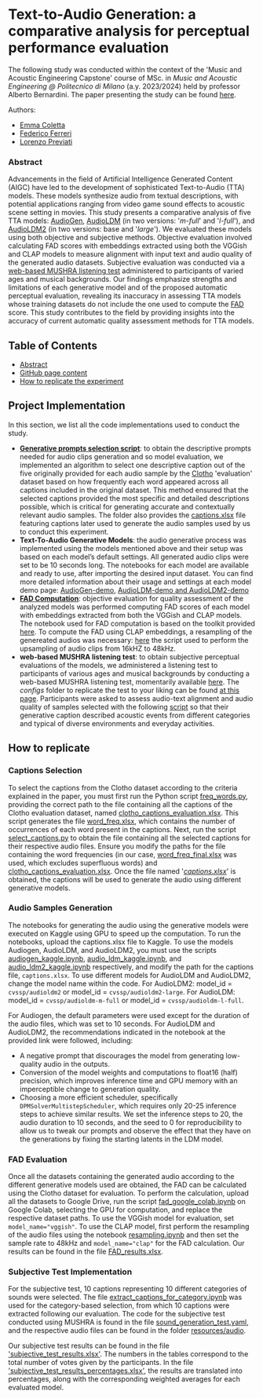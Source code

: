# Text-to-Audio Generation: a comparative analysis for perceptual performance evaluation 
The following study was conducted within the context of the 'Music and Acoustic Engineering Capstone' course of MSc. in _Music and Acoustic Engineering @ Politecnico di Milano_ (a.y. 2023/2024) held by professor Alberto Bernardini. The paper presenting the study can be found [here](assets/MAE_Capstone_28june.pdf).

Authors:

- [Emma Coletta](https://github.com/emmaclt)
- [Federico Ferreri](https://github.com/federicoalferreri)
- [Lorenzo Previati](https://github.com/LorenzoPreviati22)


### Abstract
Advancements in the field of Artificial Intelligence Generated Content (AIGC) have led to the development of sophisticated Text-to-Audio (TTA) models. These models synthesize audio from textual descriptions, with potential applications ranging from video game sound effects to acoustic scene setting in movies. This study presents a comparative analysis of five TTA models: [AudioGen](https://arxiv.org/pdf/2209.15352), [AudioLDM](https://arxiv.org/pdf/2301.12503) (in two versions: '_m-full_' and '_l-full_'), and [AudioLDM2](https://ieeexplore.ieee.org/stamp/stamp.jsp?arnumber=10530074&casa_token=hya2XRcl9OkAAAAA:ChBk4vUXM8uwiXZHJFXsqWWeI4Zl3r3V5iWA-4k7X1bZ4E6E3J1XtLg9JHl8nkFtegu6f2JB8w&tag=1) (in two versions: base and '_large_'). We evaluated these models using both objective and subjective methods. Objective evaluation involved calculating FAD scores with embeddings extracted using both the VGGish and CLAP models to measure alignment with input text and audio quality of the generated audio datasets. Subjective evaluation was conducted via a [web-based MUSHRA listening test](https://github.com/audiolabs/webMUSHRA/tree/master) administered to participants of varied ages and musical backgrounds. Our findings emphasize strengths and limitations of each generative model and of the proposed automatic perceptual evaluation, revealing its inaccuracy in assessing TTA models whose training datasets do not include the one used to compute the [FAD](https://arxiv.org/pdf/1812.08466) score. This study contributes to the field by providing insights into the accuracy of current automatic quality assessment methods for TTA models. 


## Table of Contents
- [Abstract](#abstract)
- [GitHub page content](#project-implementation)
- [How to replicate the experiment](#how-to-replicate)

## Project Implementation

In this section, we list all the code implementations used to conduct the study. 

- **[Generative prompts selection script](codes_for_the_captions_selection)**: to obtain the descriptive prompts needed for audio clips generation and so model evaluation, we implemented an algorithm to select one descriptive caption out of the five originally provided for each audio sample by the [Clotho](https://zenodo.org/records/3490684) 'evaluation' dataset based on how frequently each word appeared across all captions included in the original dataset. This method ensured that the selected captions provided the most specific and detailed descriptions possible, which is critical for generating accurate and contextually relevant audio samples. The folder also provides the [captions.xlsx](codes_for_the_captions_selection/captions.xlsx) file featuring captions later used to generate the audio samples used by us to conduct this experiment. 
- **Text-To-Audio Generative Models**: the audio generative process was implemented using the models mentioned above and their setup was based on each model’s default settings. All generated audio clips were set to be 10 seconds long. The notebooks for each model are available and ready to use, after importing the desired input dataset. You can find more detailed information about their usage and settings at each model demo page: [AudioGen-demo](https://github.com/facebookresearch/audiocraft/blob/main/demos/audiogen_demo.ipynb), [AudioLDM-demo and AudioLDM2-demo](https://colab.research.google.com/github/sanchit-gandhi/notebooks/blob/main/AudioLDM-2.ipynb#scrollTo=111ebd91-f261-488c-b3f5-371f4eea2423)
- **[FAD Computation](fad_google_colab.ipynb)**: objective evaluation for quality assessment of the analyzed models was performed computing FAD scores of each model with embeddings extracted from both the VGGish and CLAP models. The notebook used for FAD computation is based on the toolkit provided [here](https://github.com/gudgud96/frechet-audio-distance.git). To compute the FAD using CLAP embeddings, a resampling of the genereated audios was necessary: [here](codes_audio_modification_for_subjective_and_fad_clap_evaluation/resampling.ipynb) the script used to perform the upsampling of audio clips from 16kHZ to 48kHz.
- **web-based MUSHRA listening test**: to obtain subjective perceptual evaluations of the models, we administered a listening test to participants of various ages and musical backgrounds by conducting a web-based MUSHRA listening test, momentarily available [here](https://text-to-audio-subjectivetest.000webhostapp.com). The _configs_ folder to replicate the test to your liking can be found [at this page](mushra_configs_folder/configs). Participants were asked to assess audio-text alignment and audio quality of samples selected with the following [script](codes_for_the_captions_selection/code_captions_selection_for_subjective_test/extract_captions_for_category.py) so that their generative caption described acoustic events from different categories and typical of diverse environments and everyday activities.

## How to replicate

### Captions Selection
To select the captions from the Clotho dataset according to the criteria explained in the paper, you must first run the Python script [freq_words.py](codes_for_the_captions_selection/words_frequencies/freq_words.py), providing the correct path to the file containing all the captions of the Clotho evaluation dataset, named [clotho_captions_evaluation.xlsx](codes_for_the_captions_selection/clotho_captions_evaluation.xlsx). This script generates the file [word_freq.xlsx](codes_for_the_captions_selection/words_frequencies/word_freq.xlsx), which contains the number of occurrences of each word present in the captions.
Next, run the script [select_captions.py](codes_for_the_captions_selection/select_captions.py) to obtain the file containing all the selected captions for their respective audio files. Ensure you modify the paths for the file containing the word frequencies (in our case, [word_freq_final.xlsx](codes_for_the_captions_selection/words_frequencies/word_freq_final.xlsx) was used, which excludes superfluous words) and [clotho_captions_evaluation.xlsx](codes_for_the_captions_selection/clotho_captions_evaluation.xlsx). Once the file named '[_captions.xlsx_](codes_for_the_captions_selection/captions.xlsx)' is obtained, the captions will be used to generate the audio using different generative models.


### Audio Samples Generation
The notebooks for generating the audio using the generative models were executed on Kaggle using GPU to speed up the computation. To run the notebooks, upload the captions.xlsx file to Kaggle. To use the models Audiogen, AudioLDM, and AudioLDM2, you must use the scripts [audiogen_kaggle.ipynb](audiogen_kaggle.ipynb), [audio_ldm_kaggle.ipynb](audio_ldm_kaggle.ipynb), and [audio_ldm2_kaggle.ipynb](audio_ldm2_kaggle.ipynb) respectively, and modify the path for the captions file, `captions.xlsx`. To use different models for AudioLDM and AudioLDM2, change the model name within the code. For AudioLDM2: model_id = `cvssp/audioldm2` or model_id = `cvssp/audioldm2-large`. For AudioLDM: model_id =  `cvssp/audioldm-m-full` or model_id =  `cvssp/audioldm-l-full`.

For Audiogen, the default parameters were used except for the duration of the audio files, which was set to 10 seconds. For AudioLDM and AudioLDM2, the recommendations indicated in the notebook at the provided link were followed, including:
- A negative prompt that discourages the model from generating low-quality audio in the outputs.
- Conversion of the model weights and computations to float16 (half) precision, which improves inference time and GPU memory with an imperceptible change to generation quality.
- Choosing a more efficient scheduler, specifically `DPMSolverMultistepScheduler`, which requires only 20-25 inference steps to achieve similar results. We set the inference steps to 20, the audio duration to 10 seconds, and the seed to 0 for reproducibility to allow us to tweak our prompts and observe the effect that they have on the generations by fixing the starting latents in the LDM model.

### FAD Evaluation
Once all the datasets containing the generated audio according to the different generative models used are obtained, the FAD can be calculated using the Clotho dataset for evaluation. To perform the calculation, upload all the datasets to Google Drive, run the script [fad_google_colab.ipynb](fad_google_colab.ipynb) on Google Colab, selecting the GPU for computation, and replace the respective dataset paths. To use the VGGish model for evaluation, set `model_name="vggish"`. To use the CLAP model, first perform the resampling of the audio files using the notebook [resampling.ipynb](codes_audio_modification_for_subjective_and_fad_clap_evaluation/resampling.ipynb) and then set the sample rate to 48kHz and `model_name="clap"` for the FAD calculation. Our results can be found in the file [FAD_results.xlsx](results/FAD_results.xlsx).

### Subjective Test Implementation
For the subjective test, 10 captions representing 10 different categories of sounds were selected. The file [extract_captions_for_category.ipynb](codes_for_the_captions_selection/code_captions_selection_for_subjective_test/extract_captions_for_category.py) was used for the category-based selection, from which 10 captions were extracted following our evaluation. The code for the subjective test conducted using MUSHRA is found in the file [sound_generation_test.yaml](mushra_configs_folder/configs/sound_generation_test.yaml), and the respective audio files can be found in the folder [resources/audio](mushra_configs_folder/configs/resources/audio). 

Our subjective test results can be found in the file ['subjective_test_results.xlsx'](results/subjective_test_results.xlsx). The numbers in the tables correspond to the total number of votes given by the participants. In the file ['subjective_test_results_percentages.xlsx'](results/subjective_test_results_percentages.xlsx), the results are translated into percentages, along with the corresponding weighted averages for each evaluated model.
